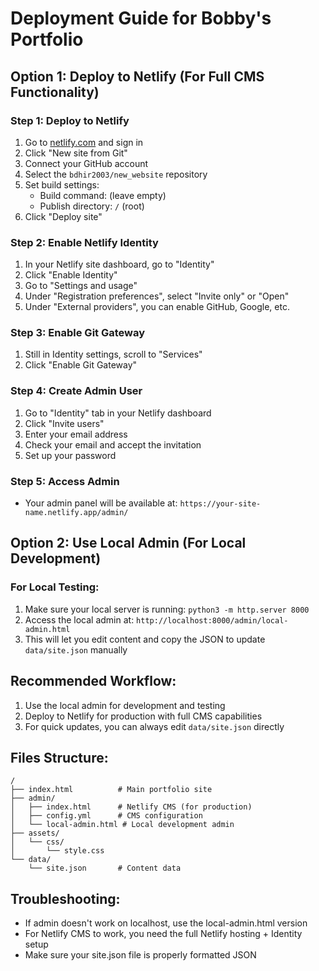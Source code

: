 # Deployment Guide for Bobby's Portfolio

## Option 1: Deploy to Netlify (For Full CMS Functionality)

### Step 1: Deploy to Netlify
1. Go to [netlify.com](https://netlify.com) and sign in
2. Click "New site from Git"
3. Connect your GitHub account
4. Select the `bdhir2003/new_website` repository
5. Set build settings:
   - Build command: (leave empty)
   - Publish directory: `/` (root)
6. Click "Deploy site"

### Step 2: Enable Netlify Identity
1. In your Netlify site dashboard, go to "Identity"
2. Click "Enable Identity"
3. Go to "Settings and usage"
4. Under "Registration preferences", select "Invite only" or "Open"
5. Under "External providers", you can enable GitHub, Google, etc.

### Step 3: Enable Git Gateway
1. Still in Identity settings, scroll to "Services"
2. Click "Enable Git Gateway"

### Step 4: Create Admin User
1. Go to "Identity" tab in your Netlify dashboard
2. Click "Invite users"
3. Enter your email address
4. Check your email and accept the invitation
5. Set up your password

### Step 5: Access Admin
- Your admin panel will be available at: `https://your-site-name.netlify.app/admin/`

## Option 2: Use Local Admin (For Local Development)

### For Local Testing:
1. Make sure your local server is running: `python3 -m http.server 8000`
2. Access the local admin at: `http://localhost:8000/admin/local-admin.html`
3. This will let you edit content and copy the JSON to update `data/site.json` manually

## Recommended Workflow:
1. Use the local admin for development and testing
2. Deploy to Netlify for production with full CMS capabilities
3. For quick updates, you can always edit `data/site.json` directly

## Files Structure:
```
/
├── index.html          # Main portfolio site
├── admin/
│   ├── index.html      # Netlify CMS (for production)
│   ├── config.yml      # CMS configuration
│   └── local-admin.html # Local development admin
├── assets/
│   └── css/
│       └── style.css
└── data/
    └── site.json       # Content data
```

## Troubleshooting:
- If admin doesn't work on localhost, use the local-admin.html version
- For Netlify CMS to work, you need the full Netlify hosting + Identity setup
- Make sure your site.json file is properly formatted JSON
